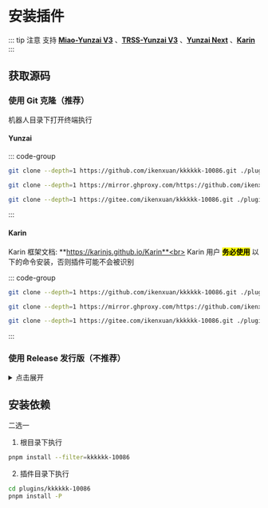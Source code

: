 
# 安装插件
::: tip 注意
支持 [**Miao-Yunzai V3**](https://github.com/yoimiya-kokomi/Miao-Yunzai) 、[**TRSS-Yunzai V3**](https://github.com/TimeRainStarSky/Yunzai) 、[**Yunzai Next**](https://github.com/yunzai-org/yunzaijs) 、[**Karin**](https://github.com/Karinjs/Karin)<br>
:::
## 获取源码

### 使用 Git 克隆（推荐）

机器人目录下打开终端执行
#### Yunzai
::: code-group

```sh [GitHub]
git clone --depth=1 https://github.com/ikenxuan/kkkkkk-10086.git ./plugins/kkkkkk-10086/
```

```sh [Ghproxy]
git clone --depth=1 https://mirror.ghproxy.com/https://github.com/ikenxuan/kkkkkk-10086.git ./plugins/kkkkkk-10086/
```

```sh [Gitee 可能更新不及时]
git clone --depth=1 https://gitee.com/ikenxuan/kkkkkk-10086.git ./plugins/kkkkkk-10086/
```



:::

#### Karin
Karin 框架文档: **https://karinjs.github.io/Karin**<br>
Karin 用户 <mark>**务必使用**</mark> 以下的命令安装，否则插件可能不会被识别

::: code-group

```sh [GitHub]
git clone --depth=1 https://github.com/ikenxuan/kkkkkk-10086.git ./plugins/karin-plugin-kkkkkk-10086/
```

```sh [Ghproxy]
git clone --depth=1 https://mirror.ghproxy.com/https://github.com/ikenxuan/kkkkkk-10086.git ./plugins/karin-plugin-kkkkkk-10086/
```

```sh [Gitee 可能更新不及时]
git clone --depth=1 https://gitee.com/ikenxuan/kkkkkk-10086.git ./plugins/karin-plugin-kkkkkk-10086/
```
:::


### 使用 Release 发行版（不推荐）

<details>
<summary>点击展开</summary>

<p style="color: red; font-weight: bolder;">不推荐该方式，后续无法通过 Git 进行更新</p>

1. 打开 Release 页面: https://github.com/ikenxuan/kkkkkk-10086/releases
2. 找到最新的版本，下载后缀名为 `.zip` 的压缩包
3. 在 `机器人根目录/plugins/` 中解压该压缩包
4. 完成后插件应在 `机器人根目录/plugins/kkkkkk-10086/`<br>[Karin](#获取源码) 则为 `机器人目录/plugins/karin-plugin-kkkkkk-10086/`


你可以在此处查看发布过的所有版本: [**版本历史**](../other/timeline.md)
</details>

## 安装依赖
二选一
1. 根目录下执行
```sh
pnpm install --filter=kkkkkk-10086
```
2. 插件目录下执行
```sh
cd plugins/kkkkkk-10086
pnpm install -P
```
